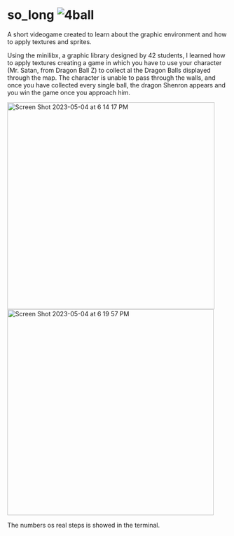 # so_long ![4ball](https://user-images.githubusercontent.com/72255876/236265185-a16864f1-83a4-4cef-965f-0fdbc9c76552.png)

A short videogame created to learn about the graphic environment and how to apply textures and sprites.

Using the minilibx, a graphic library designed by 42 students, I learned how to apply textures creating a game in which you have to use your character (Mr. Satan, from Dragon Ball Z) to collect al the Dragon Balls displayed through the map. The character is unable to pass through the walls, and once you have collected every single ball, the dragon Shenron appears and you win the game once you approach him.

<img width="473" alt="Screen Shot 2023-05-04 at 6 14 17 PM" src="https://user-images.githubusercontent.com/72255876/236262721-0f20339c-450d-4677-877c-33602eac3ff1.png">

<img width="471" alt="Screen Shot 2023-05-04 at 6 19 57 PM" src="https://user-images.githubusercontent.com/72255876/236264141-310b9e93-8dbf-40cb-91e9-97ffde3e1d73.png">

The numbers os real steps is showed in the terminal.
